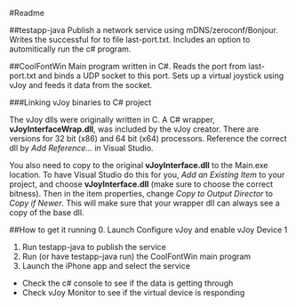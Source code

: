 #Readme

##testapp-java
Publish a network service using mDNS/zeroconf/Bonjour. 
Writes the successful for to file last-port.txt.
Includes an option to automitically run the c# program.

##CoolFontWin 
Main program written in C\#. 
Reads the port from last-port.txt and binds a UDP socket to this port.
Sets up a virtual joystick using vJoy and feeds it data from the socket.

###Linking vJoy binaries to C\# project

The vJoy dlls were originally written in C.
A C# wrapper, **vJoyInterfaceWrap.dll**, was included by the vJoy creator. 
There are versions for 32 bit (x86) and 64 bit (x64) processors. 
Reference the correct dll by *Add Reference...* in Visual Studio.

You also need to copy to the original **vJoyInterface.dll** to the Main.exe location. 
To have Visual Studio do this for you, *Add an Existing Item* to your project, and choose **vJoyInterface.dll** (make sure to choose the correct bitness). 
Then in the item properties, change *Copy to Output Director* to *Copy if Newer*. 
This will make sure that your wrapper dll can always see a copy of the base dll.

##How to get it running
0. Launch Configure vJoy and enable vJoy Device 1
1. Run testapp-java to publish the service
2. Run (or have testapp-java run) the CoolFontWin main program
3. Launch the iPhone app and select the service
  * Check the c# console to see if the data is getting through
  * Check vJoy Monitor to see if the virtual device is responding

